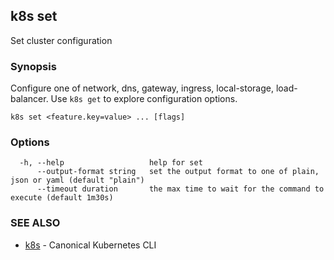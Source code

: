## k8s set

Set cluster configuration

### Synopsis

Configure one of network, dns, gateway, ingress, local-storage, load-balancer.
Use `k8s get` to explore configuration options.

```
k8s set <feature.key=value> ... [flags]
```

### Options

```
  -h, --help                   help for set
      --output-format string   set the output format to one of plain, json or yaml (default "plain")
      --timeout duration       the max time to wait for the command to execute (default 1m30s)
```

### SEE ALSO

* [k8s](k8s.md)	 - Canonical Kubernetes CLI

